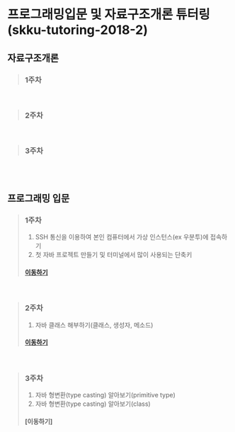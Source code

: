 # 프로그래밍입문 및 자료구조개론 튜터링(skku-tutoring-2018-2)

## 자료구조개론

> ### 1주차

<br/>

> ### 2주차

<br/>

> ### 3주차

<br/>
<br/>

## 프로그래밍 입문

> ### 1주차
> 1. SSH 통신을 이용하여 본인 컴퓨터에서 가상 인스턴스(ex 우분투)에 접속하기
> 2. 첫 자바 프로젝트 만들기 및 터미널에서 많이 사용되는 단축키
> #### [이동하기](/week01_basic_programming.md)

<br/>

> ### 2주차
> 1. 자바 클래스 해부하기(클래스, 생성자, 메소드)
> #### [이동하기](/week02_basic_programming.md)

<br/>

> ### 3주차
> 1. 자바 형변환(type casting) 알아보기(primitive type)
> 2. 자바 형변환(type casting) 알아보기(class)
> #### [이동하기]

<br/>
